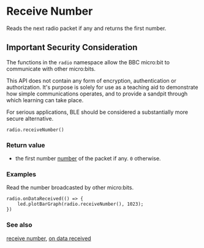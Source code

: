 # Receive Number

Reads the next radio packet if any and returns the first number.

## Important Security Consideration

The functions in the ``radio`` namespace allow the BBC micro:bit to communicate with other micro:bits.

This API does not contain any form of encryption, authentication or authorization. It's purpose is solely for use as a teaching aid to demonstrate how simple communications operates, and to provide a sandpit through which learning can take place.

For serious applications, BLE should be considered a substantially more secure alternative.

```sig
radio.receiveNumber()
```

### Return value

* the first number [number](/reference/types/number) of the packet if any. `0` otherwise.

### Examples

Read the number broadcasted by other micro:bits.

```blocks
radio.onDataReceived(() => {
    led.plotBarGraph(radio.receiveNumber(), 1023);
})
```

### See also

[receive number](/input/receive-number), [on data received](/reference/radio/on-data-received)

